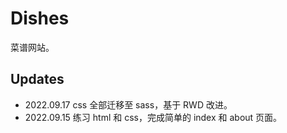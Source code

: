 # Dishes

菜谱网站。

## Updates

- 2022.09.17 css 全部迁移至 sass，基于 RWD 改进。
- 2022.09.15 练习 html 和 css，完成简单的 index 和 about 页面。
